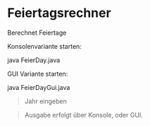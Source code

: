 # Feiertagsrechner
Berechnet Feiertage 

Konsolenvariante starten:

  java FeierDay.java

GUI Variante starten:

  java FeierDayGui.java

> Jahr eingeben

> Ausgabe erfolgt über Konsole, oder GUI.

